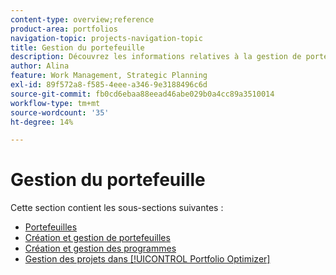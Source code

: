 ```yaml
---
content-type: overview;reference
product-area: portfolios
navigation-topic: projects-navigation-topic
title: Gestion du portefeuille
description: Découvrez les informations relatives à la gestion de portefeuille dans les sections suivantes.
author: Alina
feature: Work Management, Strategic Planning
exl-id: 89f572a8-f585-4eee-a346-9e3188496c6d
source-git-commit: fb0cd6ebaa88eead46abe029b0a4cc89a3510014
workflow-type: tm+mt
source-wordcount: '35'
ht-degree: 14%

---
```


# Gestion du portefeuille

Cette section contient les sous-sections suivantes :

* [Portefeuilles](../../manage-work/portfolios/portfolios-overview/portfolio-overview-1.md)
* [Création et gestion de portefeuilles](../../manage-work/portfolios/create-and-manage-portfolios/create-and-manage-portfolios.md)
* [Création et gestion des programmes](../../manage-work/portfolios/create-and-manage-programs/create-and-manage-programs.md)
* [Gestion des projets dans [!UICONTROL Portfolio Optimizer]](../../manage-work/portfolios/portfolio-optimizer/manage-projects-in-portfolio-optimizer.md)
